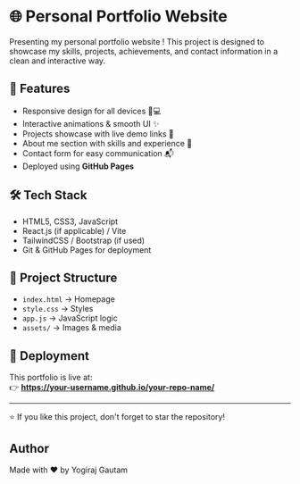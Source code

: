 # 🌐 Personal Portfolio Website
Presenting my personal portfolio website !  This project is designed to showcase my skills, projects, achievements, and contact information in a clean and interactive way. 

## 🚀 Features
- Responsive design for all devices 📱💻
- Interactive animations & smooth UI ✨
- Projects showcase with live demo links 🔗
- About me section with skills and experience 💼
- Contact form for easy communication 📬
- Deployed using **GitHub Pages**

## 🛠️ Tech Stack
- HTML5, CSS3, JavaScript
- React.js (if applicable) / Vite
- TailwindCSS / Bootstrap (if used)
- Git & GitHub Pages for deployment

## 📂 Project Structure
- `index.html` → Homepage  
- `style.css` → Styles  
- `app.js` → JavaScript logic  
- `assets/` → Images & media  

## 🚀 Deployment
This portfolio is live at:  
👉 **https://your-username.github.io/your-repo-name/**

---
⭐ If you like this project, don't forget to star the repository!

## Author
Made with ❤️ by Yogiraj Gautam



